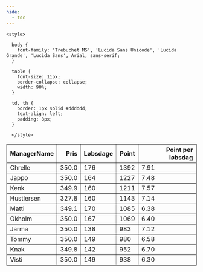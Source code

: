 ```yaml
---
hide:
  - toc
---
```


<!doctype html>
<html lang="en">
  <head>
    <meta charset="UTF-8" />
    <meta name="viewport" content="width=device-width, initial-scale=1.0" />
    <title> C Y K E L V E N N E R </title>

    <style>

      body {
        font-family: 'Trebuchet MS', 'Lucida Sans Unicode', 'Lucida Grande', 'Lucida Sans', Arial, sans-serif;
      }

      table {
        font-size: 11px;
        border-collapse: collapse;
        width: 90%;
      }
      
      td, th {
        border: 1px solid #dddddd;
        text-align: left;
        padding: 8px;
      }
      
      </style>
  </head>
  <body>
  <table border="1" class="dataframe" id="filterabletable">
  <thead>
    <tr style="text-align: right;">
      <th>ManagerName</th>
      <th>Pris</th>
      <th>Løbsdage</th>
      <th>Point</th>
      <th>Point per løbsdag</th>
    </tr>
  </thead>
  <tbody>
    <tr>
      <td>Chrelle</td>
      <td>350.0</td>
      <td>176</td>
      <td>1392</td>
      <td>7.91</td>
    </tr>
    <tr>
      <td>Jappo</td>
      <td>350.0</td>
      <td>164</td>
      <td>1227</td>
      <td>7.48</td>
    </tr>
    <tr>
      <td>Kenk</td>
      <td>349.9</td>
      <td>160</td>
      <td>1211</td>
      <td>7.57</td>
    </tr>
    <tr>
      <td>Hustlersen</td>
      <td>327.8</td>
      <td>160</td>
      <td>1143</td>
      <td>7.14</td>
    </tr>
    <tr>
      <td>Matti</td>
      <td>349.1</td>
      <td>170</td>
      <td>1085</td>
      <td>6.38</td>
    </tr>
    <tr>
      <td>Okholm</td>
      <td>350.0</td>
      <td>167</td>
      <td>1069</td>
      <td>6.40</td>
    </tr>
    <tr>
      <td>Jarma</td>
      <td>350.0</td>
      <td>138</td>
      <td>983</td>
      <td>7.12</td>
    </tr>
    <tr>
      <td>Tommy</td>
      <td>350.0</td>
      <td>149</td>
      <td>980</td>
      <td>6.58</td>
    </tr>
    <tr>
      <td>Knak</td>
      <td>349.8</td>
      <td>142</td>
      <td>952</td>
      <td>6.70</td>
    </tr>
    <tr>
      <td>Visti</td>
      <td>350.0</td>
      <td>149</td>
      <td>938</td>
      <td>6.30</td>
    </tr>
  </tbody>
</table>
<script src="../js/tablefilter/tablefilter.js"></script>

  <script data-config>
    var tfConfig = {
      base_path: '../js/tablefilter/',
      alternate_rows: true,
      btn_reset: {
          text: 'Nulstil'
      },
      auto_filter: {
        delay: 1100 //milliseconds
      },
 
      loader: true,
      no_results_message: true,  

      // columns data types
      col_types: [
          'string',
          { type: 'formatted-number', decimal: '.', thousands: ',' },
          'number',
          'number',
          { type: 'formatted-number', decimal: '.', thousands: ',' },
      ],

      // Sort extension: in this example the column data types are provided by the
      // 'col_types' property. The sort extension also has a 'types' property
      // defining the columns data type for column sorting. If the 'types'
      // property is not defined, the sorting extension will fallback to
      // the 'col_types' definitions.
      extensions: [{ name: 'sort' }]
  };

  var tf = new TableFilter('filterabletable', tfConfig);
  tf.init();
</script>
    
  </body>
</html>